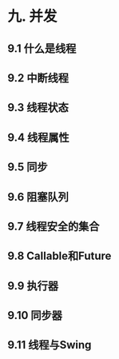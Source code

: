 # 九. 并发

## 9.1 什么是线程



## 9.2 中断线程



## 9.3 线程状态



## 9.4 线程属性



## 9.5 同步



## 9.6 阻塞队列



## 9.7 线程安全的集合



## 9.8 Callable和Future



## 9.9 执行器



## 9.10 同步器



## 9.11 线程与Swing